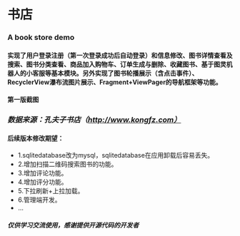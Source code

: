 # 书店
### A book store demo

#### 实现了用户登录注册（第一次登录成功后自动登录）和信息修改、图书详情查看及搜索、图书分类查看、商品加入购物车、订单生成与删除、收藏图书、基于图灵机器人的小客服等基本模块。另外实现了图书轮播展示（含点击事件）、RecyclerView瀑布流图片展示、Fragment+ViewPager的导航框架等功能。

#### 第一版截图

### *数据来源：孔夫子书店（http://www.kongfz.com）*

#### 后续版本修改期望：
* 1.sqlitedatabase改为mysql，sqlitedatabase在应用卸载后容易丢失。
* 2.增加扫描二维码搜索图书的功能。
* 3.增加评论功能。
* 4.增加评分功能。
* 5.下拉刷新+上拉加载。
* 6.管理端开发。
* ...

##### 仅供学习交流使用，感谢提供开源代码的开发者
